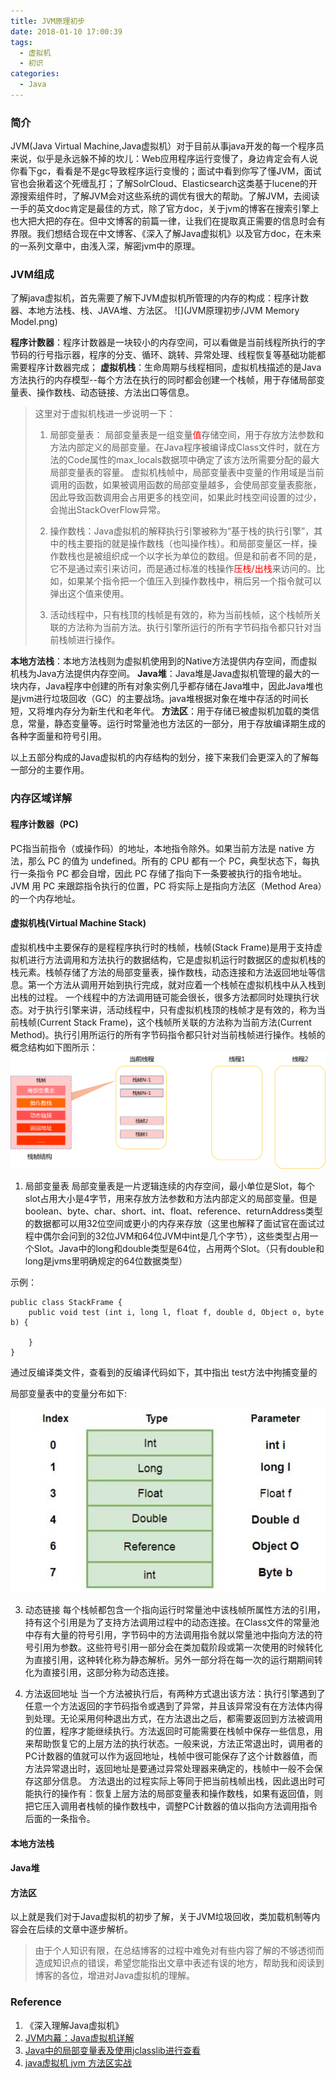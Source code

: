 ```yaml
---
title: JVM原理初步
date: 2018-01-10 17:00:39
tags: 
  - 虚拟机
  - 初识
categories:
  - Java
---
```


### 简介
JVM(Java Virtual Machine,Java虚拟机）对于目前从事java开发的每一个程序员来说，似乎是永远躲不掉的坎儿：Web应用程序运行变慢了，身边肯定会有人说你看下gc，看看是不是gc导致程序运行变慢的；面试中看到你写了懂JVM，面试官也会揪着这个死缠乱打；了解SolrCloud、Elasticsearch这类基于lucene的开源搜索组件时，了解JVM会对这些系统的调优有很大的帮助。了解JVM，去阅读一手的英文doc肯定是最佳的方式，除了官方doc，关于jvm的博客在搜索引擎上也大把大把的存在。但中文博客的前篇一律，让我们在提取真正需要的信息时会有界限。我们想结合现在中文博客、《深入了解Java虚拟机》以及官方doc，在未来的一系列文章中，由浅入深，解密jvm中的原理。

### JVM组成
了解java虚拟机，首先需要了解下JVM虚拟机所管理的内存的构成：程序计数器、本地方法栈、栈、JAVA堆、方法区。
![](JVM原理初步/JVM Memory Model.png)

**程序计数器**：程序计数器是一块较小的内存空间，可以看做是当前线程所执行的字节码的行号指示器，程序的分支、循环、跳转、异常处理、线程恢复等基础功能都需要程序计数器完成；
**虚拟机栈**：生命周期与线程相同，虚拟机栈描述的是Java方法执行的内存模型--每个方法在执行的同时都会创建一个栈帧，用于存储局部变量表、操作数栈、动态链接、方法出口等信息。
> 这里对于虚拟机栈进一步说明一下：
> 1. 局部变量表： 局部变量表是一组变量<font color="red">值</font>存储空间，用于存放方法参数和方法内部定义的局部变量。在Java程序被编译成Class文件时，就在方法的Code属性的max_locals数据项中确定了该方法所需要分配的最大局部变量表的容量。
虚拟机栈帧中，局部变量表中变量的作用域是当前调用的函数，如果被调用函数的局部变量越多，会使局部变量表膨胀，因此导致函数调用会占用更多的栈空间，如果此时栈空间设置的过少，会抛出StackOverFlow异常。
>
> 2. 操作数栈：Java虚拟机的解释执行引擎被称为“基于栈的执行引擎”，其中的栈主要指的就是操作数栈（也叫操作栈）。和局部变量区一样，操作数栈也是被组织成一个以字长为单位的数组。但是和前者不同的是，它不是通过索引来访问，而是通过标准的栈操作<font color="red">压栈/出栈</font>来访问的。比如，如果某个指令把一个值压入到操作数栈中，稍后另一个指令就可以弹出这个值来使用。
> 
> 3. 活动线程中，只有栈顶的栈帧是有效的，称为当前栈帧，这个栈帧所关联的方法称为当前方法。执行引擎所运行的所有字节码指令都只针对当前栈帧进行操作。

**本地方法栈**：本地方法栈则为虚拟机使用到的Native方法提供内存空间，而虚拟机栈为Java方法提供内存空间。
**Java堆**：Java堆是Java虚拟机管理的最大的一块内存，Java程序中创建的所有对象实例几乎都存储在Java堆中，因此Java堆也是jvm进行垃圾回收（GC）的主要战场。java堆根据对象在堆中存活的时间长短，又将堆内存分为新生代和老年代。
**方法区**：用于存储已被虚拟机加载的类信息，常量，静态变量等。运行时常量池也方法区的一部分，用于存放编译期生成的各种字面量和符号引用。

以上五部分构成的Java虚拟机的内存结构的划分，接下来我们会更深入的了解每一部分的主要作用。

### 内存区域详解
#### 程序计数器（PC)
PC指当前指令（或操作码）的地址，本地指令除外。如果当前方法是 native 方法，那么 PC 的值为 undefined。所有的 CPU 都有一个 PC，典型状态下，每执行一条指令 PC 都会自增，因此 PC 存储了指向下一条要被执行的指令地址。JVM 用 PC 来跟踪指令执行的位置，PC 将实际上是指向方法区（Method Area）的一个内存地址。

#### 虚拟机栈(Virtual Machine Stack)
虚拟机栈中主要保存的是程程序执行时的栈帧，栈帧(Stack Frame)是用于支持虚拟机进行方法调用和方法执行的数据结构，它是虚拟机运行时数据区的虚拟机栈的栈元素。栈帧存储了方法的局部变量表，操作数栈，动态连接和方法返回地址等信息。第一个方法从调用开始到执行完成，就对应着一个栈帧在虚拟机栈中从入栈到出栈的过程。
一个线程中的方法调用链可能会很长，很多方法都同时处理执行状态。对于执行引擎来讲，活动线程中，只有虚拟机栈顶的栈帧才是有效的，称为当前栈帧(Current Stack Frame)，这个栈帧所关联的方法称为当前方法(Current Method)。执行引用所运行的所有字节码指令都只针对当前栈帧进行操作。栈帧的概念结构如下图所示：
![](JVM原理初步/jvm_stack.png)

1. 局部变量表
局部变量表是一片逻辑连续的内存空间，最小单位是Slot，每个slot占用大小是4字节，用来存放方法参数和方法内部定义的局部变量。但是boolean、byte、char、short、int、float、reference、returnAddress类型的数据都可以用32位空间或更小的内存来存放（这里也解释了面试官在面试过程中偶尔会问到的32位JVM和64位JVM中int是几个字节），这些类型占用一个Slot。Java中的long和double类型是64位，占用两个Slot。（只有double和long是jvms里明确规定的64位数据类型）

示例： 
```
public class StackFrame {
	public void test (int i, long l, float f, double d, Object o, byte b) {

	}
}
```
通过反编译类文件，查看到的反编译代码如下，其中指出 test方法中拘捕变量的

局部变量表中的变量分布如下:

![](JVM原理初步/sf_local_variable_tables.png)



3. 动态链接
每个栈帧都包含一个指向运行时常量池中该栈帧所属性方法的引用，持有这个引用是为了支持方法调用过程中的动态连接。在Class文件的常量池中存有大量的符号引用，字节码中的方法调用指令就以常量池中指向方法的符号引用为参数。这些符号引用一部分会在类加载阶段或第一次使用的时候转化为直接引用，这种转化称为静态解析。另外一部分将在每一次的运行期期间转化为直接引用，这部分称为动态连接。

4. 方法返回地址
当一个方法被执行后，有两种方式退出该方法：执行引擎遇到了任意一个方法返回的字节码指令或遇到了异常，并且该异常没有在方法体内得到处理。无论采用何种退出方式，在方法退出之后，都需要返回到方法被调用的位置，程序才能继续执行。方法返回时可能需要在栈帧中保存一些信息，用来帮助恢复它的上层方法的执行状态。一般来说，方法正常退出时，调用者的PC计数器的值就可以作为返回地址，栈帧中很可能保存了这个计数器值，而方法异常退出时，返回地址是要通过异常处理器来确定的，栈帧中一般不会保存这部分信息。
方法退出的过程实际上等同于把当前栈帧出栈，因此退出时可能执行的操作有：恢复上层方法的局部变量表和操作数栈，如果有返回值，则把它压入调用者栈帧的操作数栈中，调整PC计数器的值以指向方法调用指令后面的一条指令。

#### 本地方法栈

#### Java堆

#### 方法区

以上就是我们对于Java虚拟机的初步了解，关于JVM垃圾回收，类加载机制等内容会在后续的文章中逐步解析。

> 由于个人知识有限，在总结博客的过程中难免对有些内容了解的不够透彻而造成知识点的错误，希望您能指出文章中表述有误的地方，帮助我和阅读到博客的各位，增进对Java虚拟机的理解。

### Reference
1. 《深入理解Java虚拟机》
2. [JVM内幕：Java虚拟机详解](http://www.importnew.com/17770.html)
3. [Java中的局部变量表及使用jclasslib进行查看](https://blog.csdn.net/u010570551/article/details/55684661)
4. [java虚拟机 jvm 方法区实战](https://blog.csdn.net/qq_30739519/article/details/51048870)
